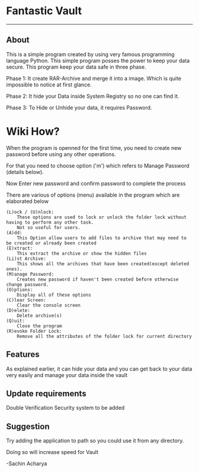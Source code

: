 # Fantastic Vault
_______________________________________________________________________
## About
This is a simple program created by using very famous programming language Python.
This simple program posses the power to keep your data secure.
This program keep your data safe in three phase.

Phase 1:
    It create RAR-Archive and merge it into a image. Which is quite impossible to notice at first glance.

Phase 2:
    It hide your Data inside System Registry so no one can find it.

Phase 3:
    To Hide or Unhide your data, it requires Password.

# Wiki How?

When the program is openned for the first time, you need to create new password before using any other operations.

For that you need to choose option ('m') which refers to Manage Password (details below).

Now Enter new password and confirm password to complete the process

There are various of options (menu) available in the program which are elaborated below
````
(L)ock / (U)nlock:
    These options are used to lock or unlock the folder lock without having to perform any other task.
    Not so useful for users.
(A)dd:
    This Option allow users to add files to archive that may need to be created or already been created
(E)xtract:
    This extract the archive or show the hidden files
(Li)st Archive:
    This shows all the archives that have been created(except deleted ones).
(M)anage Password:
    Creates new password if haven't been created before otherwise change password.
(O)ptions:
    Display all of these options
(C)lear Screen:
    Clear the console screen
(D)elete:
    Delete archive(s)
(Q)uit:
    Close the program
(R)evoke Folder Lock:
    Remove all the attributes of the folder lock for current directory
````
## Features

As explained earlier, it can hide your data and you can get back to your data very easily and manage your data inside the vault

## Update requirements

Double Verification Security system to be added

## Suggestion
Try adding the application to path so you could use it from any directory.

Doing so will increase speed for Vault

-Sachin Acharya
